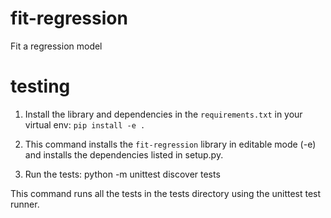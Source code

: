 # fit-regression
Fit a regression model

# testing 
1. Install the library and dependencies in the `requirements.txt` in your virtual env: `pip install -e .`

2. This command installs the `fit-regression` library in editable mode (-e) and installs the dependencies listed in setup.py.
3. Run the tests: python -m unittest discover tests

This command runs all the tests in the tests directory using the unittest test runner.
